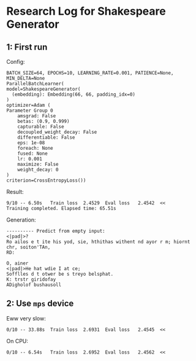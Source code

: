 # Research Log for Shakespeare Generator


## 1: First run

Config:
```
BATCH_SIZE=64, EPOCHS=10, LEARNING_RATE=0.001, PATIENCE=None, MIN_DELTA=None
ParallelBatchLearner(
model=ShakespeareGenerator(
  (embedding): Embedding(66, 66, padding_idx=0)
)
optimizer=Adam (
Parameter Group 0
    amsgrad: False
    betas: (0.9, 0.999)
    capturable: False
    decoupled_weight_decay: False
    differentiable: False
    eps: 1e-08
    foreach: None
    fused: None
    lr: 0.001
    maximize: False
    weight_decay: 0
)
criterion=CrossEntropyLoss())
```

Result:
```
9/10 -- 6.50s 	Train loss 	2.4529 	Eval loss 	2.4542 	<<
Training completed. Elapsed time: 65.51s
```

Generation:
```
---------- Predict from empty input:
<|pad|>?
Ro ailos e t ite his yod, sie, hthithas withent nd ayor r m; hiornt chr, soiton'TAn,
RD:

O, ainer
<|pad|>He hat wdie I at ce;
Sofflles d t otwer be s treyo belsphat.
K: trstr giridofay
ADigholof bushausoll
```

## 2: Use `mps` device

Eww very slow:
```
0/10 -- 33.88s 	Train loss 	2.6931 	Eval loss 	2.4545 	<<
```

On CPU:
```
0/10 -- 6.54s 	Train loss 	2.6952 	Eval loss 	2.4562 	<<
```